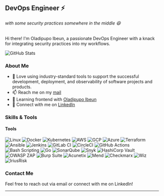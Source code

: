 ## DevOps Engineer ⚡ 
###### with some security practices somewhere in the middle 😄 

Hi there! I'm Oladipupo Ibeun, a passionate DevOps Engineer with a knack for integrating security practices into my workflows.

![GitHub Stats](https://github-readme-stats.vercel.app/api?username=josephdickson11&show_icons=true&theme=radical&count_private=true&include_all_commits=true)

### About Me

- 🔭 Love using industry-standard tools to support the successful development, deployment, and observability of software projects and products.
- 📫 Reach me on my [mail](mailto:oladipupo.ibeun@gmail.com)
- 🌱 Learning frontend with [Oladipupo Ibeun](https://oladipupoibeun.com/)
- 💼 Connect with me on [LinkedIn](https://www.linkedin.com/in/oladipupoibeun/)

### Skills & Tools

#### Tools
![Linux](https://img.shields.io/badge/Linux-FCC624?style=flat-square&logo=linux&logoColor=black)
![Docker](https://img.shields.io/badge/Docker-2CA5E0?style=flat-square&logo=docker&logoColor=white)
![Kubernetes](https://img.shields.io/badge/Kubernetes-326CE5?style=flat-square&logo=kubernetes&logoColor=white)
![AWS](https://img.shields.io/badge/Amazon%20AWS-232F3E?style=flat-square&logo=amazon-aws)
![GCP](https://img.shields.io/badge/Google%20Cloud-4285F4?style=flat-square&logo=google-cloud&logoColor=white)
![Azure](https://img.shields.io/badge/Microsoft%20Azure-0078D4?style=flat-square&logo=microsoft-azure&logoColor=white)
![Terraform](https://img.shields.io/badge/Terraform-623CE4?style=flat-square&logo=terraform&logoColor=white)
![Ansible](https://img.shields.io/badge/Ansible-EE0000?style=flat-square&logo=ansible&logoColor=white)
![Jenkins](https://img.shields.io/badge/Jenkins-D24939?style=flat-square&logo=jenkins&logoColor=white)
![GitLab CI](https://img.shields.io/badge/GitLab%20CI-330F63?style=flat-square&logo=gitlab&logoColor=white)
![CircleCI](https://img.shields.io/badge/CircleCI-343434?style=flat-square&logo=circleci&logoColor=white)
![GitHub Actions](https://img.shields.io/badge/GitHub%20Actions-2088FF?style=flat-square&logo=github-actions&logoColor=white)
![Bash Scripting](https://img.shields.io/badge/Bash-4EAA25?style=flat-square&logo=gnu-bash&logoColor=white)
![Go](https://img.shields.io/badge/Go-00ADD8?style=flat-square&logo=go&logoColor=white)
![SonarQube](https://img.shields.io/badge/SonarQube-4E9BCD?style=flat-square&logo=sonarqube&logoColor=white)
![Snyk](https://img.shields.io/badge/Snyk-4C4A73?style=flat-square&logo=snyk&logoColor=white)
![HashiCorp Vault](https://img.shields.io/badge/HashiCorp%20Vault-000000?style=flat-square&logo=vault&logoColor=white)
![OWASP ZAP](https://img.shields.io/badge/OWASP%20ZAP-1F93FF?style=flat-square&logo=owasp&logoColor=white)
![Burp Suite](https://img.shields.io/badge/Burp%20Suite-FF8800?style=flat-square&logo=burp-suite&logoColor=white)
![Acunetix](https://img.shields.io/badge/Acunetix-FC3158?style=flat-square&logo=acunetix&logoColor=white)
![Mend](https://img.shields.io/badge/Mend-39AD77?style=flat-square&logo=mend&logoColor=white)
![Checkmarx](https://img.shields.io/badge/Checkmarx-54B848?style=flat-square&logo=checkmarx&logoColor=white)
![Wiz](https://img.shields.io/badge/Wiz-684FF5?style=flat-square&logo=wiz&logoColor=white)
![IriusRisk](https://img.shields.io/badge/IriusRisk-2D2D2D?style=flat-square&logo=iriusrisk&logoColor=white)



### Contact Me

Feel free to reach out via email or connect with me on LinkedIn!

---

<!--
**josephdickson11/josephdickson11** is a ✨ _special_ ✨ repository because its `README.md` (this file) appears on your GitHub profile.

Here are some ideas to get you started:
![Top Langs](https://github-readme-stats.vercel.app/api/top-langs/?username=josephdickson11&layout=compact&theme=radical&count_private=true)

### Contribution Graph

![Contribution Graph](https://activity-graph.herokuapp.com/graph?username=josephdickson11&theme=radical)

### Projects

| Project Title | Repo | URL |
|---------------|------|-----|
| Project 1     | [Repo Link](https://github.com/josephdickson11/project1) | [Project 1](https://github.com/josephdickson11/project1) |
| Project 2     | [Repo Link](https://github.com/josephdickson11/project2) | [Project 2](https://github.com/josephdickson11/project2) |


- 🔭 I’m currently working on ...
- 🌱 I’m currently learning ...
- 👯 I’m looking to collaborate on ...
- 🤔 I’m looking for help with ...
- 💬 Ask me about ...
- 📫 How to reach me: ...
- 😄 Pronouns: ...
- ⚡ Fun fact: ...
- 👋
-->
